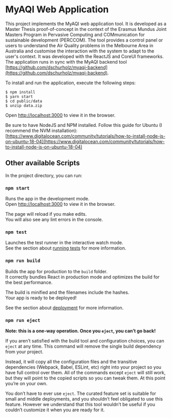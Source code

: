 # MyAQI Web Application

This project implements the MyAQI web application tool. It is developed as a Master Thesis proof-of-concept in the context of the Erasmus Mundus Joint Masters Program in Pervasive Computing and COMmunication for sustainable development (PERCCOM). The tool provides a control panel or users to understand the Air Quality problems in the Melbourne Area in Australia and customise the interaction with the system to adapt to the user's context. It was developed with the ReactJS and CoreUI frameworks. The application runs in sync with the MyAQI backend tool [https://github.com/dschurholz/myaqi-backend](https://github.com/dschurholz/myaqi-backend).

To install and run the application, execute the following steps:

    $ npm install
    $ yarn start
    $ cd public/data
    $ unzip data.zip

Open [http://localhost:3000](http://localhost:3000) to view it in the browser.

Be sure to have NodeJS and NPM installed. Follow this guide for Ubuntu (I recommend the NVM installation): [https://www.digitalocean.com/community/tutorials/how-to-install-node-js-on-ubuntu-18-04](https://www.digitalocean.com/community/tutorials/how-to-install-node-js-on-ubuntu-18-04) 

## Other available Scripts

In the project directory, you can run:

### `npm start`

Runs the app in the development mode.<br>
Open [http://localhost:3000](http://localhost:3000) to view it in the browser.

The page will reload if you make edits.<br>
You will also see any lint errors in the console.

### `npm test`

Launches the test runner in the interactive watch mode.<br>
See the section about [running tests](https://facebook.github.io/create-react-app/docs/running-tests) for more information.

### `npm run build`

Builds the app for production to the `build` folder.<br>
It correctly bundles React in production mode and optimizes the build for the best performance.

The build is minified and the filenames include the hashes.<br>
Your app is ready to be deployed!

See the section about [deployment](https://facebook.github.io/create-react-app/docs/deployment) for more information.

### `npm run eject`

**Note: this is a one-way operation. Once you `eject`, you can’t go back!**

If you aren’t satisfied with the build tool and configuration choices, you can `eject` at any time. This command will remove the single build dependency from your project.

Instead, it will copy all the configuration files and the transitive dependencies (Webpack, Babel, ESLint, etc) right into your project so you have full control over them. All of the commands except `eject` will still work, but they will point to the copied scripts so you can tweak them. At this point you’re on your own.

You don’t have to ever use `eject`. The curated feature set is suitable for small and middle deployments, and you shouldn’t feel obligated to use this feature. However we understand that this tool wouldn’t be useful if you couldn’t customize it when you are ready for it.
